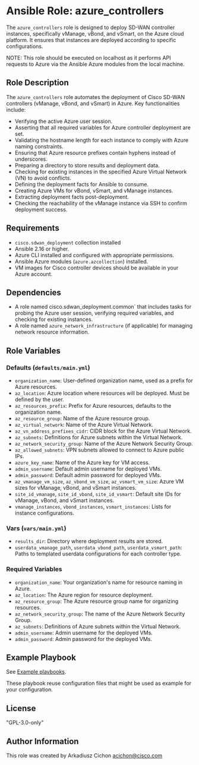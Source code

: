 # Ansible Role: azure_controllers

The `azure_controllers` role is designed to deploy SD-WAN controller instances, specifically vManage, vBond, and vSmart, on the Azure cloud platform. It ensures that instances are deployed according to specific configurations.

NOTE: This role should be executed on localhost as it performs API requests to Azure via the Ansible Azure modules from the local machine.

## Role Description

The `azure_controllers` role automates the deployment of Cisco SD-WAN controllers (vManage, vBond, and vSmart) in Azure. Key functionalities include:

- Verifying the active Azure user session.
- Asserting that all required variables for Azure controller deployment are set.
- Validating the hostname length for each instance to comply with Azure naming constraints.
- Ensuring that Azure resource prefixes contain hyphens instead of underscores.
- Preparing a directory to store results and deployment data.
- Checking for existing instances in the specified Azure Virtual Network (VN) to avoid conflicts.
- Defining the deployment facts for Ansible to consume.
- Creating Azure VMs for vBond, vSmart, and vManage instances.
- Extracting deployment facts post-deployment.
- Checking the reachability of the vManage instance via SSH to confirm deployment success.

## Requirements

- `cisco.sdwan_deployment` collection installed
- Ansible 2.16 or higher.
- Azure CLI installed and configured with appropriate permissions.
- Ansible Azure modules (`azure.azcollection`) installed.
- VM images for Cisco controller devices should be available in your Azure account.

## Dependencies

- A role named cisco.sdwan_deployment.common`  that includes tasks for probing the Azure user session, verifying required variables, and checking for existing instances.
- A role named `azure_network_infrastructure` (if applicable) for managing network resource information.

## Role Variables

### Defaults (`defaults/main.yml`)

- `organization_name`: User-defined organization name, used as a prefix for Azure resources.
- `az_location`: Azure location where resources will be deployed. Must be defined by the user.
- `az_resources_prefix`: Prefix for Azure resources, defaults to the organization name.
- `az_resource_group`: Name of the Azure resource group.
- `az_virtual_network`: Name of the Azure Virtual Network.
- `az_vn_address_prefixes_cidr`: CIDR block for the Azure Virtual Network.
- `az_subnets`: Definitions for Azure subnets within the Virtual Network.
- `az_network_security_group`: Name of the Azure Network Security Group.
- `az_allowed_subnets`: VPN subnets allowed to connect to Azure public IPs.
- `azure_key_name`: Name of the Azure key for VM access.
- `admin_username`: Default admin username for deployed VMs.
- `admin_password`: Default admin password for deployed VMs.
- `az_vmanage_vm_size`, `az_vbond_vm_size`, `az_vsmart_vm_size`: Azure VM sizes for vManage, vBond, and vSmart instances.
- `site_id_vmanage`, `site_id_vbond`, `site_id_vsmart`: Default site IDs for vManage, vBond, and vSmart instances.
- `vmanage_instances`, `vbond_instances`, `vsmart_instances`: Lists for instance configurations.

### Vars (`vars/main.yml`)

- `results_dir`: Directory where deployment results are stored.
- `userdata_vmanage_path`, `userdata_vbond_path`, `userdata_vsmart_path`: Paths to templated userdata configurations for each controller type.

### Required Variables

- `organization_name`: Your organization's name for resource naming in Azure.
- `az_location`: The Azure region for resource deployment.
- `az_resource_group`: The Azure resource group name for organizing resources.
- `az_network_security_group`: The name of the Azure Network Security Group.
- `az_subnets`: Definitions of Azure subnets within the Virtual Network.
- `admin_username`: Admin username for the deployed VMs.
- `admin_password`: Admin password for the deployed VMs.

## Example Playbook

See [Example playbooks](https://github.com/cisco-open/ansible-collection-sdwan-deployment/tree/main/playbooks).

These playbook reuse configuration files that might be used as example for your configuration.

## License

"GPL-3.0-only"

## Author Information

This role was created by Arkadiusz Cichon <acichon@cisco.com>
